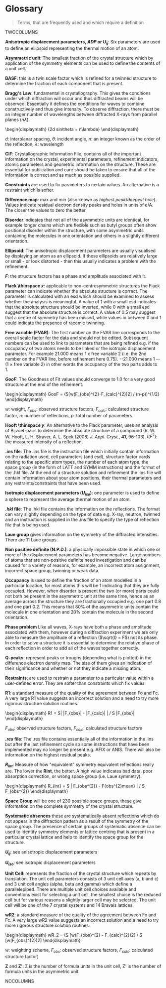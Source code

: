 # Glossary
> Terms, that are frequently used and which require a definition

TWOCOLUMNS

**Anisotropic displacement parameters,  *ADP* or $U_{ij}$**:  Six parameters are used to define an ellipsoid representing the thermal motion of an atom.

**Asymmetric unit**: The smallest fraction of the crystal structure which by application of the symmetry elements can be used to define the contents of a unit cell.

**BASF**: this is a twin scale factor which is refined for a twinned structure to determine the fraction of each component that is present.

**Bragg's Law**: fundamental in crystallography. This gives the conditions under which diffraction will occur and thus diffracted beams will be observed. Essentially it defines the conditions for waves to combine constructively and thus give intensity. To observe diffraction, there must be an integer number of wavelengths between diffracted X-rays from parallel planes ($n\lambda$).

\begin{displaymath}
{2d sin\theta = n\lambda}
\end{displaymath}

$d$: interplanar spacing, $\theta$: incident angle, $n$: an integer known as the order of the reflection, $\lambda$: wavelength

**CIF**: Crystallographic Information File, contains all of the important information on the crystal, experimental parameters, refinement indicators, atomic parameters and geometric information on the structure. These are essential for publication and care should be taken to ensure that all of the information is correct and as much as possible supplied.

**Constraints** are used to fix parameters to certain values. An alternative is a restraint which is softer.

**Difference map**: max and min (also known as *highest peak*/*deepest hole*). Values indicate residual electron density peaks and holes in units of e/A. The closer the values to zero the better.

**Disorder** indicates that not all of the asymmetric units are identical, for example longer chains which are flexible such as butyl groups often show positional disorder within the structure, with some asymmetric units containing the molecules in one orientation and others in a slightly different orientation.

**Ellipsoid**: The anisotropic displacement parameters are usually visualised by displaying an atom as an ellipsoid. If these ellipsoids are relatively large or small - or look distorted - then this usually indicates a problem with the refinement.

**$F$**: the structure factors has a phase and amplitude associated with it.

**Flack \thinspace $x$**: applicable to non-centrosymmetric structures the Flack parameter can indicate whether the absolute structure is correct. The parameter is calculated with an esd which should be examined to assess whether the analysis is meaningful. A value of 1 with a small esd indicates that the absolute structure should be inverted, while 0 with a small esd suggest that the absolute structure is correct. A value of 0.5 may suggest that a centre of symmetry has been missed, while values in between 0 and 1 could indicate the presence of racemic twinning.

**Free variable (FVAR)**: The first number on the FVAR line corresponds to the overall scale factor for the data and should not be edited. Subsequent numbers can be used to link to parameters that are being refined e.g. if the occupancy of two atoms needs to be linked or the isotropic displacement parameter. For example 21.000 means 1 x free variable 2 (i.e. the 2nd number on the FVAR line, before refinement here 0.75). --21.000 means 1 -- (1 $\times$ free variable 2) in other words the occupancy of the two parts adds to 1.

**$GooF$**: The Goodness of Fit values should converge to 1.0 for a very good structure at the end of the refinement.

\begin{displaymath}
GooF = (S[w(F_{obs}^{2}-F_{calc}^{2})2] / (n-p))^{1/2}
\end{displaymath}

$w$: weight, $F_{obs}$: observed structure factors, $F_{calc}$: calculated structure factor, $n$: number of reflections, $p$: total number of parameters

**Hooft \thinspace $y$**: An alternative to the Flack parameter, uses an analysis of Bijvoet-pairs to determine the absolute structure of a compound (R. W. W. Hooft, L. H. Straver, A. L. Spek (2008) *J. Appl. Cryst.*, **41**, 96-103).
$I(F^{2})$: the measured intensity of a reflection.

**.ins file**: The .ins file is the instruction file which initially contain information on the radiation used, cell parameters (and esd), structure factor cards relating to the specific atom types, the number of each atom type, the space group (in the form of LATT and SYMM instructions) and the format of the .hkl file. At the end of a structure solution and refinement the .ins file will contain information about your atom positions, their thermal parameters and any restraints/constraints that have been used.

**Isotropic displacement parameters ($U_{iso}$)**: one parameter is used to define a sphere to represent the average thermal motion of an atom.

**_.hkl_ file**: The .hkl file contains the information on the reflections. The format can vary slightly depending on the type of data e.g. X-ray, neutron, twinned and an instruction is supplied in the .ins file to specify the type of reflection file that is being used.

**Laue group** gives information on the symmetry of the diffracted intensities. There are 11 Laue groups.

**Non positive definite (N.P.D.)**: a physically impossible state in which one or more of the displacement parameters has become negative. Large numbers of atoms that are non-positive definite need investigation and can be caused for a variety of reasons, for example, an incorrect atom assignment, incorrect space group, twinning or weak data.

**Occupancy** is used to define the fraction of an atom modelled in a particular location, for most atoms this will be 1 indicating that they are fully occupied. However, when disorder is present the two (or more) parts could not both be present in the asymmetric unit at the same time, hence as an average across the structure they are fractionally occupied e.g. one part 0.8 and one part 0.2. This means that 80% of the asymmetric units contain the molecule in one orientation and 20% contain the molecule in the second orientation.

**Phase problem** Like all waves, X-rays have both a phase and amplitude associated with them, however during a diffraction experiment we are only able to measure the amplitude of a reflection ($\sqrt{I} = F$) not its phase. In order to solve a structure it is essential to determine the relative phase of each reflection in order to add all of the waves together correctly.

**Q-peaks**: represent peaks or troughs (depending what is plotted) in the difference electron density map. The size of them gives an indication of their significance and whether or not they indicate a missing atom.

**Restraints**: are used to restrain a parameter to a particular value within a user-defined error. They are softer than constraints which fix values.

**R1**: a standard measure of the quality of the agreement between Fo and Fc. A very large R1 value suggests an incorrect solution and a need to try more rigorous structure solution routines.

\begin{displaymath}
R1 = S| |F_{obs}| - |F_{calc}| | / S |F_{obs}|
\end{displaymath}

$F_{obs}$: observed structure factors, $F_{calc}$: calculated structure factors

**_.res_ file**: The .res file contains essentially all of the information in the .ins but after the last refinement cycle so some instructions that have been implemented may no longer be present e.g. AFIX or ANIS. There will also be information on the highest residual peaks.

**$R_{int}$**: Measure of how "equivalent" symmetry equivalent reflections really are. The lower the **Rint**, the better. A high value indicates bad data, poor absorption correction, or wrong space group (i.e. Laue symmetry).

\begin{displaymath}
R_{int} = S | F_{obs^{2}} - F{obs^{2}mean} | / S F_{obs^{2}}
\end{displaymath}

**Space Group** will be one of 230 possible space groups, these give information on the complete symmetry of the crystal structure.

**Systematic absences** these are systematically absent reflections which do not appear in the diffraction pattern as a result of the symmetry of the space group. The presence of certain groups of systematic absence can be used to identify symmetry elements or lattice centring that is present in a particular crystal lattice and help to identify the space group for the structure.

**$U_{ij}$**: see anisotropic displacement parameters

**$U_{iso}$**: see isotropic displacement parameters

**Unit Cell**: represents the fraction of the crystal structure which repeats by translation. The unit cell parameters consists of 3 unit cell axes (a, b and c) and 3 unit cell angles (alpha, beta and gamma) which define a parallelepiped. There are multiple unit cell choices available and conventions exist for selecting a unit cell, the smallest choice is the reduced cell but for various reasons a slightly larger cell may be selected. The unit cell will be one of the 7 crystal systems and 14 Bravais lattices.

**wR2**: a standard measure of the quality of the agreement between Fo and Fc. A very large wR2 value suggests an incorrect solution and a need to try more rigorous structure solution routines.

\begin{displaymath}
wR_2 = (S [w(F_{obs}^{2} - F_{calc}^{2})2] / S [w(F_{obs}^{2})2]
\end{displaymath}

$w$: weighting scheme, $F_{obs}$: observed structure factors, $F_{calc}$: calculated structure factor)

**Z** and **Z'**: Z is the number of formula units in the unit cell, Z' is the number of formula units in the asymmetric unit.

NOCOLUMNS
